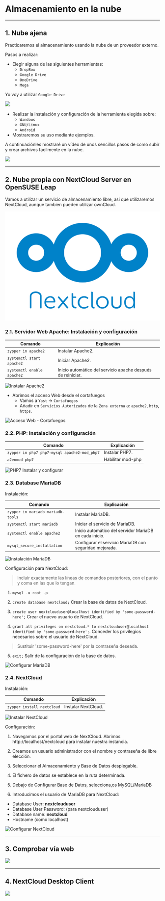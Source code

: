 
# Almacenamiento en la nube

---

## 1. Nube ajena

Practicaremos el almacenamiento usando la nube de un proveedor externo.

Pasos a realizar:
* Elegir alguna de las siguientes herramientas:
  * `DropBox`
  * `Google Drive`
  * `OneDrive`
  * `Mega`

Yo voy a utilizar `Google Drive`

![](./images/.png)

* Realizar la instalación y configuración de la herramienta elegida sobre:
  * `Windows`
  * `GNU/Linux`
  * `Android`
* Mostraremos su uso mediante ejemplos.

A continuaciónles mostraré un vídeo de unos sencillos pasos de como subir y crear archivos facilmente en la nube.

![](./images/.png)

---

## 2. Nube propia con NextCloud Server en OpenSUSE Leap

Vamos a utilizar un servicio de almacenamiento libre, asi que utilizaremos NextCloud, aunque tambien pueden utilizar ownCloud.

![Logo NextCloud](./images/nextcloud.png)

### 2.1. Servidor Web Apache: Instalación y configuración

Comando | Explicación
------- | -----------
`zypper in apache2` | Instalar Apache2.
`systemctl start apache2` | Iniciar Apache2.
`systemctl enable apache2` | Inicio automático del servicio apache después de reiniciar.

![Instalar Apache2](./images/apache.png)

* Abrimos el acceso Web desde el cortafuegos
  * Vamos a `Yast` -> `Cortafuegos`
  * Añadir en `Servicios Autorizados` de la `Zona externa` a: `apache2`, `http`, `https`.

![Acceso Web - Cortafuegos](./images/cortafueg.png)

### 2.2. PHP: Instalación y configuración

Comando | Explicación
------- | -----------
`zypper in php7 php7-mysql apache2-mod_php7` | Instalar PHP7.
`a2enmod php7` | Habilitar mod-php

![PHP7 Instalar y configurar](./images/php.png)

### 2.3. Database MariaDB

Instalación:

Comando | Explicación
------- | -----------
`zypper in mariadb mariadb-tools` | Instalar MariaDB.
`systemctl start mariadb` | Iniciar el servicio de MariaDB.
`systemctl enable apache2` | Inicio automático del servidor MariaDB en cada inicio.
`mysql_secure_installation` | Configurar el servicio MariaDB con seguridad mejorada.

![Instalación MariaDB](./images/install-maria.png)

Configuración para NextCloud:

> Incluir exactamente las líneas de comandos posteriores, con el punto y coma en las que lo tengan.

1. `mysql -u root -p`

2. `create database nextcloud;` Crear la base de datos de NextCloud.

3. `create user nextclouduser@localhost identified by 'some-password-here';` Crear el nuevo usuario de NextCloud.

4. `grant all privileges on nextcloud.* to nextclouduser@localhost identified by 'some-password-here';`. Conceder los privilegios necesarios sobre el usuario de NextCloud.

> Sustituir 'some-password-here' por la contraseña deseada.

5. `exit;` Salir de la configuración de la base de datos.

![Configurar MariaDB](./images/configure-maria.png)

### 2.4. NextCloud

Instalación:

Comando | Explicación
------- | -----------
`zypper install nextcloud` | Instalar NextCloud.

![Instalar NextCloud](./images/install-nextclo.png)

Configuración:

1. Navegamos por el portal web de NextCloud. Abrimos http://localhost/nextcloud para instalar nuestra instancia.

2. Creamos un usuario administrador con el nombre y contraseña de libre elección.

3. Seleccionar el Almacenamiento y Base de Datos desplegable.

4. El fichero de datos se establece en la ruta determinada.

5. Debajo de Configurar Base de Datos, selecciona,os MySQL/MariaDB

6. Introducimos el usuario de MariaDB para NextCloud:
  - Database User: **nextclouduser**
  - Database User Password: (para nextclouduser)
  - Database name: **nextcloud**
  - Hostname (como localhost)

![Configurar NextCloud](./images/configure-nextclo.png)

---

## 3. Comprobar vía web



![](./images/.png)

---

## 4. NextCloud Desktop Client



![](./images/.png)
